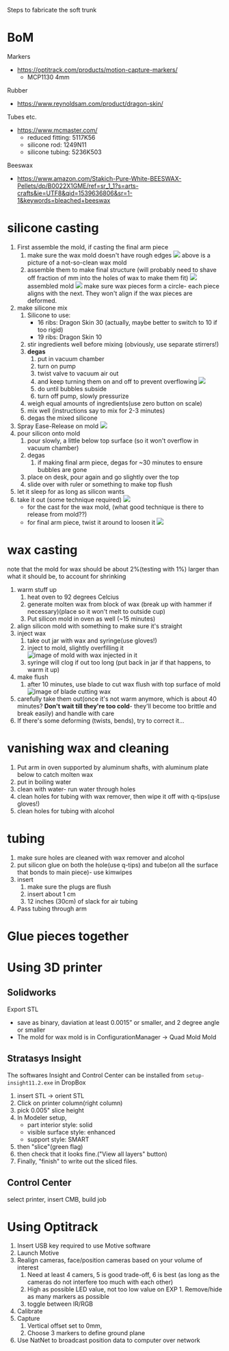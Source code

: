 Steps to fabricate the soft trunk

# BoM
Markers
* https://optitrack.com/products/motion-capture-markers/
    * MCP1130 4mm

Rubber
* https://www.reynoldsam.com/product/dragon-skin/

Tubes etc.
* https://www.mcmaster.com/
    * reduced fitting: 5117K56
    * silicone rod: 1249N11
    * silicone tubing: 5236K503

Beeswax
* https://www.amazon.com/Stakich-Pure-White-BEESWAX-Pellets/dp/B0022X1GME/ref=sr_1_1?s=arts-crafts&ie=UTF8&qid=1539636806&sr=1-1&keywords=bleached+beeswax

# silicone casting
1. First assemble the mold, if casting the final arm piece
    1. make sure the wax mold doesn't have rough edges
    ![](img/IMG_1774.JPG)
    above is a picture of a not-so-clean wax mold
    1. assemble them to make final structure (will probably need to shave off fraction of mm into the holes of wax to make them fit)
    ![](img/IMG_1635.JPG)
    assembled mold
    ![](img/IMG_1775.JPG)
    make sure wax pieces form a circle- each piece aligns with the next. They won't align if the wax pieces are deformed.
1. make silicone mix
    1. Silicone to use:
        * 16 ribs: Dragon Skin 30 (actually, maybe better to switch to 10 if too rigid)
        * 19 ribs: Dragon Skin 10
    1. stir ingredients well before mixing (obviously, use separate stirrers!)
    1. **degas**
        1. put in vacuum chamber
        1. turn on pump
        1. twist valve to vacuum air out
        1. and keep turning them on and off to prevent overflowing
        ![](img/IMG_1644.JPG)
        1. do until bubbles subside
        1. turn off pump, slowly pressurize
    1. weigh equal amounts of ingredients(use zero button on scale)
    1. mix well (instructions say to mix for 2-3 minutes)
    1. degas the mixed silicone
1. Spray Ease-Release on mold
![](img/IMG_1642.JPG)
1. pour silicon onto mold
    1. pour slowly, a little below top surface (so it won't overflow in vacuum chamber)
    1. degas
        1. if making final arm piece, degas for ~30 minutes to ensure bubbles are gone
    1. place on desk, pour again and go slightly over the top
    1. slide over with ruler or something to make top flush
1. let it sleep for as long as silicon wants
1. take it out (some technique required)
![](img/IMG_1637.JPG)
    * for the cast for the wax mold, (what good technique is there to release from mold??)
    * for final arm piece, twist it around to loosen it
    ![](img/IMG_1638.JPG)

# wax casting
note that the mold for wax should be about 2%(testing with 1%) larger than what it should be, to account for shrinking
1. warm stuff up
    1. heat oven to 92 degrees Celcius
    1. generate molten wax from block of wax (break up with hammer if necessary)(place so it won't melt to outside cup)
    1. Put silicon mold in oven as well (~15 minutes)
1. align silicon mold with something to make sure it's straight
1. inject wax
    1. take out jar with wax and syringe(use gloves!)
    1. inject to mold, slightly overfilling it
    ![image of mold with wax injected in it](img/IMG_1766.JPG)
    1. syringe will clog if out too long (put back in jar if that happens, to warm it up)
1. make flush
    1. after 10 minutes, use blade to cut wax flush with top surface of mold
    ![image of blade cutting wax](img/IMG_1773.JPG)
1. carefully take them out(once it's not warm anymore, which is about 40 minutes? **Don't wait till they're too cold**- they'll become too brittle and break easily) and handle with care
1. If there's some deforming (twists, bends), try to correct it...

# vanishing wax and cleaning
1. Put arm in oven supported by aluminum shafts, with aluminum plate below to catch molten wax
1. put in boiling water
1. clean with water- run water through holes
1. clean holes for tubing with wax remover, then wipe it off with q-tips(use gloves!)
1. clean holes for tubing with alcohol

# tubing
1. make sure holes are cleaned with wax remover and alcohol
1. put silicon glue on both the hole(use q-tips) and tube(on all the surface that bonds to main piece)- use kimwipes
1. insert
    1. make sure the plugs are flush
    1. insert about 1 cm
    1. 12 inches (30cm) of slack for air tubing
1. Pass tubing through arm

# Glue pieces together


# Using 3D printer
## Solidworks
Export STL
* save as binary, daviation at least 0.0015” or smaller, and 2 degree angle or smaller
* The mold for wax mold is in ConfigurationManager -> Quad Mold Mold

## Stratasys Insight
The softwares Insight and Control Center can be installed from `setup-insight11.2.exe` in DropBox

1. insert STL -> orient STL
1. Click on printer column(right column)
1. pick 0.005" slice height
1. In Modeler setup,
    * part interior style: solid
    * visible surface style: enhanced
    * support style: SMART
1. then "slice"(green flag)
1. then check that it looks fine.("View all layers" button)
1. Finally, "finish" to write out the sliced files.

## Control Center
select printer, insert CMB, build job


# Using Optitrack
1. Insert USB key required to use Motive software
1. Launch Motive
1. Realign cameras, face/position cameras based on your volume of interest
    1. Need at least 4 camers, 5 is good trade-off, 6 is best (as long as the cameras do not interfere too much with each other)
    1. High as possible LED value, not too low value on EXP    1. Remove/hide as many markers as possible
    1. toggle between IR/RGB
1. Calibrate
1. Capture
    1. Vertical offset set to 0mm,
    1. Choose 3 markers to define ground plane
1. Use NatNet to broadcast position data to computer over network
